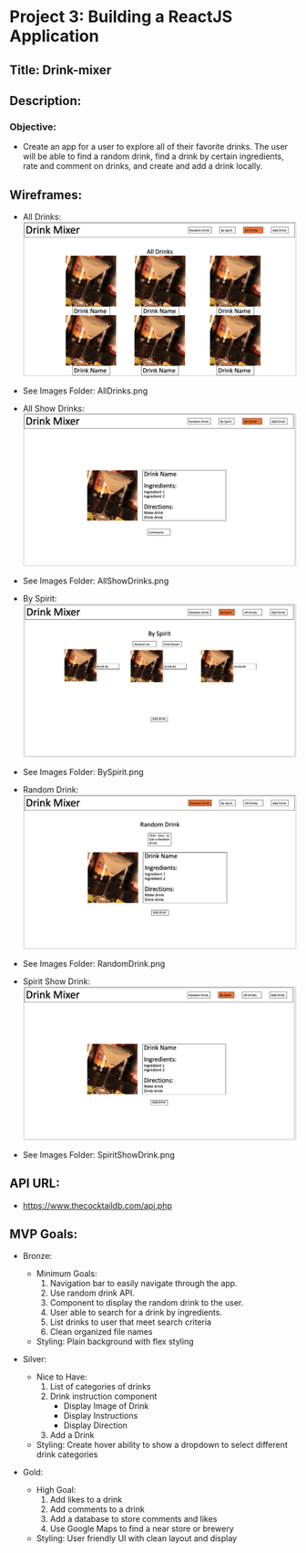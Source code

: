# Project 3: Building a ReactJS Application

## Title: Drink-mixer

## Description: 

### Objective: 
* Create an app for a user to explore all of their favorite drinks.  The user will be able to find a random drink, find a drink by certain ingredients, rate and comment on drinks, and create and add a drink locally. 

## Wireframes:
* All Drinks: <br />
![alt text](https://github.com/Bmdawley22/drink-mixer/blob/main/Images/AllDrinks.png)

* See Images Folder: AllDrinks.png

* All Show Drinks: <br />
![alt text](https://github.com/Bmdawley22/drink-mixer/blob/main/Images/AllShowDrinks.png)

* See Images Folder: AllShowDrinks.png

* By Spirit: <br />
![alt text](https://github.com/Bmdawley22/drink-mixer/blob/main/Images/BySpirit.png)

* See Images Folder: BySpirit.png

* Random Drink: <br />
![alt text](https://github.com/Bmdawley22/drink-mixer/blob/main/Images/RandomDrink.png)

* See Images Folder: RandomDrink.png

* Spirit Show Drink: <br />
![alt text](https://github.com/Bmdawley22/drink-mixer/blob/main/Images/SpirtShowDrink.png)

* See Images Folder: SpiritShowDrink.png

## API URL: 

* https://www.thecocktaildb.com/api.php

## MVP Goals:

* Bronze:
    * Minimum Goals:
        1. Navigation bar to easily navigate through the app. 
        2. Use random drink API.
        3. Component to display the random drink to the user.
        4. User able to search for a drink by ingredients.
        5. List drinks to user that meet search criteria
        6. Clean organized file names
    * Styling: Plain background with flex styling

* Silver:
    * Nice to Have:
        1. List of categories of drinks
        2. Drink instruction component
            * Display Image of Drink
            * Display Instructions
            * Display Direction
        3. Add a Drink
    * Styling: Create hover ability to show a dropdown to select different drink categories

* Gold:
    * High Goal:
        1. Add likes to a drink
        2. Add comments to a drink
        3. Add a database to store comments and likes
        4. Use Google Maps to find a near store or brewery
    * Styling: User friendly UI with clean layout and display

